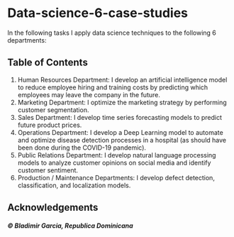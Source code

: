 # Data-science-6-case-studies

In the following tasks I apply data science techniques to the following 6 departments: 

## Table of Contents
1. Human Resources Department: I develop an artificial intelligence model to reduce employee hiring and training costs by predicting which employees may leave the company in the future.
2. Marketing Department: I optimize the marketing strategy by performing customer segmentation.
3. Sales Department: I develop time series forecasting models to predict future product prices.
4. Operations Department: I develop a Deep Learning model to automate and optimize disease detection processes in a hospital (as should have been done during the COVID-19 pandemic).
5. Public Relations Department: I develop natural language processing models to analyze customer opinions on social media and identify customer sentiment.
6. Production / Maintenance Departments: I develop defect detection, classification, and localization models.

## Acknowledgements

##### © Bladimir Garcia, Republica Dominicana

